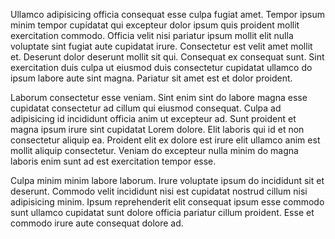 Ullamco adipisicing officia consequat esse culpa fugiat amet. Tempor ipsum minim tempor cupidatat qui excepteur dolor ipsum quis proident mollit exercitation commodo. Officia velit nisi pariatur ipsum mollit elit nulla voluptate sint fugiat aute cupidatat irure. Consectetur est velit amet mollit et. Deserunt dolor deserunt mollit sit qui. Consequat ex consequat sunt. Sint exercitation duis culpa ut eiusmod duis consectetur cupidatat ullamco do ipsum labore aute sint magna. Pariatur sit amet est et dolor proident.

Laborum consectetur esse veniam. Sint enim sint do labore magna esse cupidatat consectetur ad cillum qui eiusmod consequat. Culpa ad adipisicing id incididunt officia anim ut excepteur ad. Sunt proident et magna ipsum irure sint cupidatat Lorem dolore. Elit laboris qui id et non consectetur aliquip ea. Proident elit ex dolore est irure elit ullamco anim est mollit aliquip consectetur. Veniam do excepteur nulla minim do magna laboris enim sunt ad est exercitation tempor esse.

Culpa minim minim labore laborum. Irure voluptate ipsum do incididunt sit et deserunt. Commodo velit incididunt nisi est cupidatat nostrud cillum nisi adipisicing minim. Ipsum reprehenderit elit consequat ipsum esse commodo sunt ullamco cupidatat sunt dolore officia pariatur cillum proident. Esse et commodo irure aute consequat dolore ad.